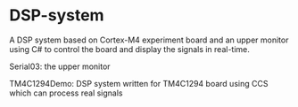 # DSP-system
A DSP system based on Cortex-M4 experiment board and an upper monitor using C# to control the board and display the signals in real-time.

Serial03: the upper monitor

TM4C1294Demo: DSP system written for TM4C1294 board using CCS which can process real signals
